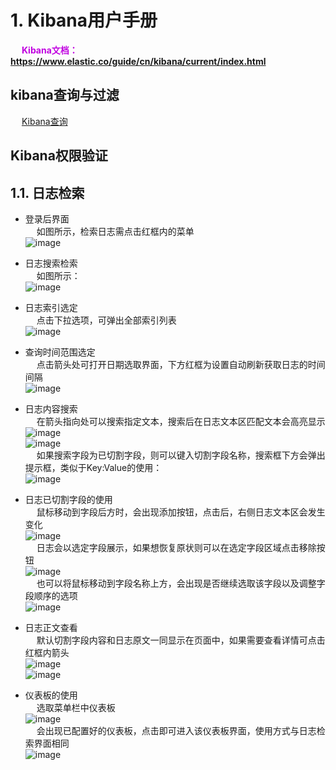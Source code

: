 


# 1. Kibana用户手册  
<!-- 
快用 Kibana 吧
https://mp.weixin.qq.com/s/Ky51TVhvDP0Mv1FlhNGycg
kibana设置中文
https://www.cnblogs.com/gaohanghang/p/12099614.html
在 Kibana 中显示图片及 Binary 字段类型介绍 
https://mp.weixin.qq.com/s/c1myzUz7fJhcG_ZjM9wguw


如何使用 Kibana 可视化地理位置数据 
https://mp.weixin.qq.com/s/96TBRzABHol27KrMncUkTQ

-->

&emsp; **<font color = "clime">Kibana文档：https://www.elastic.co/guide/cn/kibana/current/index.html</font>**  

## kibana查询与过滤  
<!-- 
kibana查询与过滤
https://blog.csdn.net/weixin_39754616/article/details/110803809
-->
&emsp; [Kibana查询](/docs/ES/KibanaQuery.md)  

## Kibana权限验证  
<!-- 
Kibana验证  
https://www.lmlphp.com/user/18641/article/item/475053/

-->


## 1.1. 日志检索  
* 登录后界面  
&emsp; 如图所示，检索日志需点击红框内的菜单  
![image](http://www.wt1814.com/static/view/images/ES/es-52.png)  
* 日志搜索检索  
&emsp; 如图所示：   
![image](http://www.wt1814.com/static/view/images/ES/es-53.png)  

* 日志索引选定  
&emsp; 点击下拉选项，可弹出全部索引列表  
![image](http://www.wt1814.com/static/view/images/ES/es-54.png)  

* 查询时间范围选定   
&emsp; 点击箭头处可打开日期选取界面，下方红框为设置自动刷新获取日志的时间间隔  
![image](http://www.wt1814.com/static/view/images/ES/es-55.png)  

* 日志内容搜索  
&emsp; 在箭头指向处可以搜索指定文本，搜索后在日志文本区匹配文本会高亮显示  
![image](http://www.wt1814.com/static/view/images/ES/es-56.png)  
![image](http://www.wt1814.com/static/view/images/ES/es-57.png)  
&emsp; 如果搜索字段为已切割字段，则可以键入切割字段名称，搜索框下方会弹出提示框，类似于Key:Value的使用：  
![image](http://www.wt1814.com/static/view/images/ES/es-58.png)  

* 日志已切割字段的使用  
&emsp; 鼠标移动到字段后方时，会出现添加按钮，点击后，右侧日志文本区会发生变化  
![image](http://www.wt1814.com/static/view/images/ES/es-59.png)  
&emsp; 日志会以选定字段展示，如果想恢复原状则可以在选定字段区域点击移除按钮  
![image](http://www.wt1814.com/static/view/images/ES/es-60.png)  
&emsp; 也可以将鼠标移动到字段名称上方，会出现是否继续选取该字段以及调整字段顺序的选项  
![image](http://www.wt1814.com/static/view/images/ES/es-61.png)  
* 日志正文查看  
&emsp; 默认切割字段内容和日志原文一同显示在页面中，如果需要查看详情可点击红框内箭头  
![image](http://www.wt1814.com/static/view/images/ES/es-62.png)  
![image](http://www.wt1814.com/static/view/images/ES/es-63.png)  
* 仪表板的使用  
&emsp; 选取菜单栏中仪表板  
![image](http://www.wt1814.com/static/view/images/ES/es-64.png)  
&emsp; 会出现已配置好的仪表板，点击即可进入该仪表板界面，使用方式与日志检索界面相同  
![image](http://www.wt1814.com/static/view/images/ES/es-65.png)  
